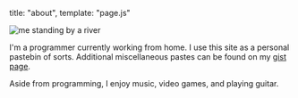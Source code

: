 title: "about", template: "page.js"

![me standing by a river](/img/me.jpg)

I'm a programmer currently working from home. I use this site as a personal pastebin of sorts. Additional miscellaneous pastes can be found on my [gist page](https://gist.github.com/kevinfiol).

Aside from programming, I enjoy music, video games, and playing guitar.